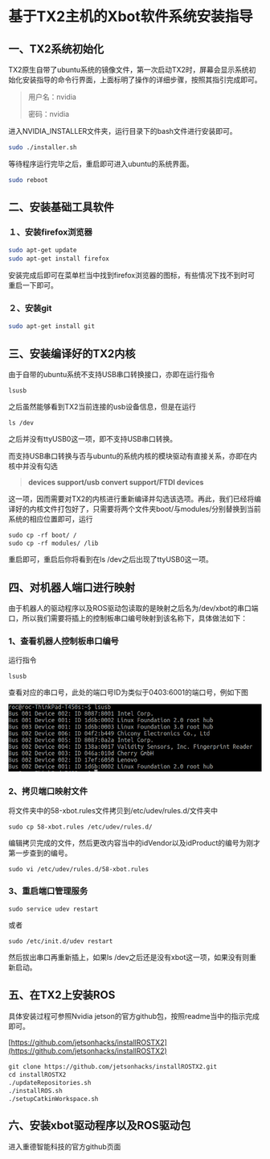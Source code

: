 # 基于TX2主机的Xbot软件系统安装指导

## 一、TX2系统初始化

TX2原生自带了ubuntu系统的镜像文件，第一次启动TX2时，屏幕会显示系统初始化安装指导的命令行界面，上面标明了操作的详细步骤，按照其指引完成即可。

> 用户名：nvidia
>
> 密码：nvidia

进入NVIDIA\_INSTALLER文件夹，运行目录下的bash文件进行安装即可。

```bash
sudo ./installer.sh
```

等待程序运行完毕之后，重启即可进入ubuntu的系统界面。

```bash
sudo reboot
```

## 二、安装基础工具软件

### １、安装firefox浏览器

```bash
sudo apt-get update
sudo apt-get install firefox
```

安装完成后即可在菜单栏当中找到firefox浏览器的图标，有些情况下找不到时可重启一下即可。

### ２、安装git

```bash
sudo apt-get install git
```

## 三、安装编译好的TX2内核

由于自带的ubuntu系统不支持USB串口转换接口，亦即在运行指令

```
lsusb
```

之后虽然能够看到TX2当前连接的usb设备信息，但是在运行

```
ls /dev
```

之后并没有ttyUSB0这一项，即不支持USB串口转换。

而支持USB串口转换与否与ubuntu的系统内核的模块驱动有直接关系，亦即在内核中并没有勾选

> **devices support/usb convert support/FTDI devices**

这一项，因而需要对TX2的内核进行重新编译并勾选该选项。再此，我们已经将编译好的内核文件打包好了，只需要将两个文件夹boot/与modules/分别替换到当前系统的相应位置即可，运行

```
sudo cp -rf boot/ /
sudo cp -rf modules/ /lib
```

重启即可，重启后你将看到在ls /dev之后出现了ttyUSB0这一项。

## 四、对机器人端口进行映射

由于机器人的驱动程序以及ROS驱动包读取的是映射之后名为/dev/xbot的串口端口，所以我们需要将插上的控制板串口编号映射到该名称下，具体做法如下：

### 1、查看机器人控制板串口编号

运行指令

```
lsusb
```

查看对应的串口号，此处的端口号ID为类似于0403:6001的端口号，例如下图

![](/assets/port_map.png)

### 2、拷贝端口映射文件

将文件夹中的58-xbot.rules文件拷贝到/etc/udev/rules.d/文件夹中

```
sudo cp 58-xbot.rules /etc/udev/rules.d/
```

编辑拷贝完成的文件，然后更改内容当中的idVendor以及idProduct的编号为刚才第一步查到的编号。

```
sudo vi /etc/udev/rules.d/58-xbot.rules
```

### 3、重启端口管理服务

```
sudo service udev restart
```

或者

```
sudo /etc/init.d/udev restart
```

然后拔出串口再重新插上，如果ls /dev之后还是没有xbot这一项，如果没有则重新启动。

## 五、在TX2上安装ROS

具体安装过程可参照Nvidia jetson的官方github包，按照readme当中的指示完成即可。

[https://github.com/jetsonhacks/installROSTX2](https://github.com/jetsonhacks/installROSTX2)

```
git clone https://github.com/jetsonhacks/installROSTX2.git
cd installROSTX2
./updateRepositories.sh
./installROS.sh
./setupCatkinWorkspace.sh
```

## 六、安装xbot驱动程序以及ROS驱动包

进入重德智能科技的官方github页面



















